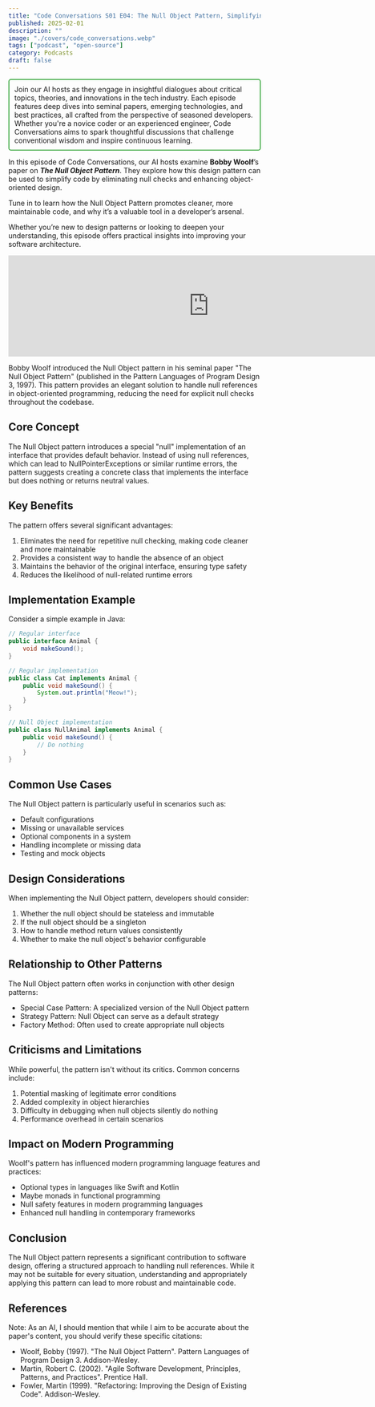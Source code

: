 ```yaml
---
title: "Code Conversations S01 E04: The Null Object Pattern, Simplifying Code with Design Patterns"
published: 2025-02-01
description: ""
image: "./covers/code_conversations.webp"
tags: ["podcast", "open-source"]
category: Podcasts
draft: false
---
```


<div style="border: 2px solid #4CAF50; padding: 10px; border-radius: 5px;">
  Join our AI hosts as they engage in insightful dialogues about critical topics, theories, and innovations in the tech industry. Each episode features deep dives into seminal papers, emerging technologies, and best practices, all crafted from the perspective of seasoned developers. Whether you're a novice coder or an experienced engineer, Code Conversations aims to spark thoughtful discussions that challenge conventional wisdom and inspire continuous learning.
</div>

In this episode of Code Conversations, our AI hosts examine **Bobby Woolf**’s paper on ***The Null Object Pattern***. They explore how this design pattern can be used to simplify code by eliminating null checks and enhancing object-oriented design.  

Tune in to learn how the Null Object Pattern promotes cleaner, more maintainable code, and why it’s a valuable tool in a developer’s arsenal.   

Whether you’re new to design patterns or looking to deepen your understanding, this episode offers practical insights into improving your software architecture.

<iframe src="https://creators.spotify.com/pod/show/code-conversations/embed/episodes/Code-Conversations-S01-E04-The-Null-Object-Pattern--Simplifying-Code-with-Design-Patterns-e2pb6dj" height="202px" width="800px" frameborder="0" scrolling="no"></iframe>

Bobby Woolf introduced the Null Object pattern in his seminal paper "The Null Object Pattern" (published in the Pattern Languages of Program Design 3, 1997). This pattern provides an elegant solution to handle null references in object-oriented programming, reducing the need for explicit null checks throughout the codebase.

## Core Concept

The Null Object pattern introduces a special "null" implementation of an interface that provides default behavior. Instead of using null references, which can lead to NullPointerExceptions or similar runtime errors, the pattern suggests creating a concrete class that implements the interface but does nothing or returns neutral values.

## Key Benefits

The pattern offers several significant advantages:

1. Eliminates the need for repetitive null checking, making code cleaner and more maintainable
2. Provides a consistent way to handle the absence of an object
3. Maintains the behavior of the original interface, ensuring type safety
4. Reduces the likelihood of null-related runtime errors

## Implementation Example

Consider a simple example in Java:

```java
// Regular interface
public interface Animal {
    void makeSound();
}

// Regular implementation
public class Cat implements Animal {
    public void makeSound() {
        System.out.println("Meow!");
    }
}

// Null Object implementation
public class NullAnimal implements Animal {
    public void makeSound() {
        // Do nothing
    }
}
```

## Common Use Cases

The Null Object pattern is particularly useful in scenarios such as:

- Default configurations
- Missing or unavailable services
- Optional components in a system
- Handling incomplete or missing data
- Testing and mock objects

## Design Considerations

When implementing the Null Object pattern, developers should consider:

1. Whether the null object should be stateless and immutable
2. If the null object should be a singleton
3. How to handle method return values consistently
4. Whether to make the null object's behavior configurable

## Relationship to Other Patterns

The Null Object pattern often works in conjunction with other design patterns:

- Special Case Pattern: A specialized version of the Null Object pattern
- Strategy Pattern: Null Object can serve as a default strategy
- Factory Method: Often used to create appropriate null objects

## Criticisms and Limitations

While powerful, the pattern isn't without its critics. Common concerns include:

1. Potential masking of legitimate error conditions
2. Added complexity in object hierarchies
3. Difficulty in debugging when null objects silently do nothing
4. Performance overhead in certain scenarios

## Impact on Modern Programming

Woolf's pattern has influenced modern programming language features and practices:

- Optional types in languages like Swift and Kotlin
- Maybe monads in functional programming
- Null safety features in modern programming languages
- Enhanced null handling in contemporary frameworks

## Conclusion

The Null Object pattern represents a significant contribution to software design, offering a structured approach to handling null references. While it may not be suitable for every situation, understanding and appropriately applying this pattern can lead to more robust and maintainable code.

## References

Note: As an AI, I should mention that while I aim to be accurate about the paper's content, you should verify these specific citations:

- Woolf, Bobby (1997). "The Null Object Pattern". Pattern Languages of Program Design 3. Addison-Wesley.
- Martin, Robert C. (2002). "Agile Software Development, Principles, Patterns, and Practices". Prentice Hall.
- Fowler, Martin (1999). "Refactoring: Improving the Design of Existing Code". Addison-Wesley.
